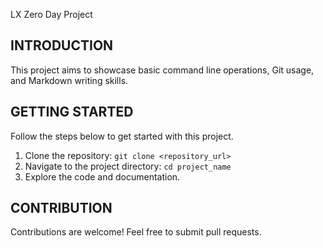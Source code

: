 LX Zero Day Project
## INTRODUCTION
This project aims to showcase basic command line operations, Git usage, and Markdown writing skills.
## GETTING STARTED
Follow the steps below to get started with this project.
1. Clone the repository: `git clone <repository_url>`
2. Navigate to the project directory: `cd project_name`
3. Explore the code and documentation.
## CONTRIBUTION


Contributions are welcome! Feel free to submit pull requests.

